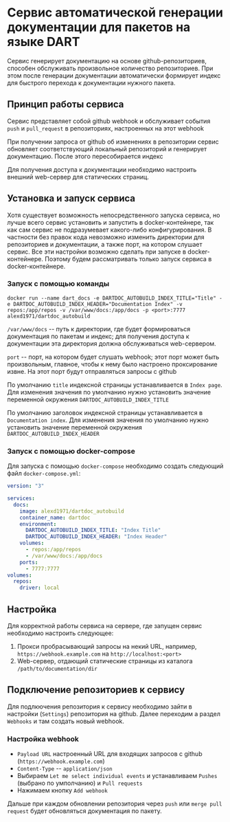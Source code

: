 # Сервис автоматической генерации документации для пакетов на языке DART

Сервис генерирует документацию на основе github-репозиториев, способен обслуживать произвольное количество репозиториев. При этом после генерации документации автоматически формирует индекс для быстрого перехода к документации нужного пакета.

## Принцип работы сервиса

Сервис представляет собой github webhook и обслуживает события `push` и `pull_request` в репозиториях, настроенных на этот webhook

При получении запроса от github об изменениях в репозитории сервис обновляет соответствующий локальный репозиторий и генерирует документацию. После этого пересобирается индекс

Для получения доступа к документации необходимо настроить внешний web-сервер для статических страниц.

## Установка и запуск сервиса

Хотя существует возможность непосредственного запуска сервиса, но лучше всего сервис установить и запустить в docker-контейнере, так как сам сервис не подразумевает какого-либо конфигурирования. В частности без правок кода невозможно изменить директории для репозиториев и документации, а также порт, на котором слушает сервис. Все эти настройки возможно сделать при запуске в docker-контейнере. Поэтому будем рассматривать только запуск сервиса в docker-контейнере.

### Запуск с помощью команды

`docker run --name dart_docs -e DARTDOC_AUTOBUILD_INDEX_TITLE="Title" -e DARTDOC_AUTOBUILD_INDEX_HEADER="Documentation Index" -v repos:/app/repos -v /var/www/docs:/app/docs -p <port>:7777 alexd1971/dartdoc_autobuild`

`/var/www/docs` -- путь к директории, где будет формироваться документация по пакетам и индекс; для получения доступа к документации эта директория должна обслуживаться web-сервером.

`port` -- порт, на котором будет слушать webhook; этот порт может быть произвольным, главное, чтобы к нему было настроено проксирование извне. На этот порт будут отправляться запросы с github

По умолчанию `title` индексной страницы устанавливается в `Index page`. Для изменения значения по умолчанию нужно установить значение переменной окружения `DARTDOC_AUTOBUILD_INDEX_TITLE`

По умолчанию заголовок индексной страницы устанавливается в `Documentation index`. Для изменения значения по умолчанию нужно установить значение переменной окружения `DARTDOC_AUTOBUILD_INDEX_HEADER`

### Запуск с помощью docker-compose

Для запуска с помощью `docker-compose` необходимо создать следующий файл `docker-compose.yml`:

```yaml
version: "3"

services:
  docs:
    image: alexd1971/dartdoc_autobuild
    container_name: dartdoc
    environment:
      DARTDOC_AUTOBUILD_INDEX_TITLE: "Index Title"
      DARTDOC_AUTOBUILD_INDEX_HEADER: "Index Header"
    volumes:
      - repos:/app/repos
      - /var/www/docs:/app/docs
    ports:
      - 7777:7777
volumes:
  repos:
    driver: local
```

##  Настройка

Для корректной работы сервиса на сервере, где запущен сервис необходимо настроить следующее:

1. Прокси пробрасывающий запросы на некий URL, например, `https://webhook.example.com` на `http://localhost:<port>`
2. Web-сервер, отдающий статические страницы из каталога `/path/to/documentation/dir`

## Подключение репозиториев к сервису

Для подлкючения репозитория к сервису необходимо зайти в настройки (`Settings`) репозитория на github. Далее переходим а раздел `Webhooks` и там создать новый webhook.

### Настройка webhook

* `Payload URL` настроенный URL для входящих запросов с github (`https://webhook.example.com`)
* `Content-Type` -- `application/json`
* Выбираем `Let me select individual events` и устанавливаем `Pushes` (выбрано по умполчанию) и `Pull requests`
* Нажимаем кнопку `Add webhook`

Дальше при каждом обновлении репозитория через `push` или `merge pull request` будет обновляться документация по пакету.